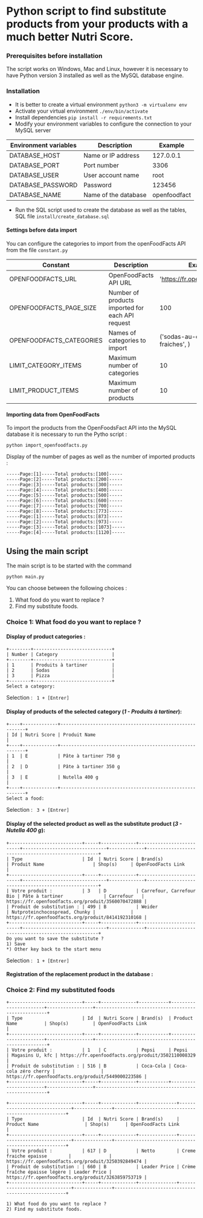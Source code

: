 
# Python script to find substitute products from your products with a much better Nutri Score.

### Prerequisites before installation
The script works on Windows, Mac and Linux, however it is necessary to have Python version 3 installed as well as the MySQL database engine.

### Installation
- It is better to create a virtual environment ``python3 -m virtualenv env``
- Activate your virtual environment ``./env/bin/activate``
- Install dependencies ``pip install -r requirements.txt``
- Modify your environment variables to configure the connection to your MySQL server

|  Environment variables | Description  | Example  |
|---|---|---|
|  DATABASE_HOST |  Name or IP address | 127.0.0.1 |
|  DATABASE_PORT |  Port number | 3306 |
|  DATABASE_USER |  User account name | root |
|  DATABASE_PASSWORD |  Password | 123456 |
|  DATABASE_NAME |  Name of the database | openfoodfact |

- Run the SQL script used to create the database as well as the tables, SQL file ``install/create_database.sql``

#### Settings before data import
You can configure the categories to import from the openFoodFacts API from the file ``constant.py``

|  Constant | Description  | Example  |
|---|---|---|
| OPENFOODFACTS_URL  |  OpenFoodFacts API URL | 'https://fr.openfoodfacts.org' |
| OPENFOODFACTS_PAGE_SIZE  |  Number of products imported for each API request | 100 |
| OPENFOODFACTS_CATEGORIES  | Names of categories to import | ('sodas-au-cola', 'cremes-fraiches', ) |
| LIMIT_CATEGORY_ITEMS  |  Maximum number of categories | 10 |
| LIMIT_PRODUCT_ITEMS  |  Maximum number of products | 10 |


#### Importing data from OpenFoodFacts
To import the products from the OpenFoodsFact API into the MySQL database it is necessary to run the Pytho script :

``python import_openfoodfacts.py``

Display of the number of pages as well as the number of imported products :
```
-----Page:[1]-----Total products:[100]-----
-----Page:[2]-----Total products:[200]-----
-----Page:[3]-----Total products:[300]-----
-----Page:[4]-----Total products:[400]-----
-----Page:[5]-----Total products:[500]-----
-----Page:[6]-----Total products:[600]-----
-----Page:[7]-----Total products:[700]-----
-----Page:[8]-----Total products:[773]-----
-----Page:[1]-----Total products:[873]-----
-----Page:[2]-----Total products:[973]-----
-----Page:[3]-----Total products:[1073]-----
-----Page:[4]-----Total products:[1120]-----
```

## Using the main script

The main script is to be started with the command

``python main.py``

You can choose between the following choices :

1) What food do you want to replace ?
2) Find my substitute foods.


### Choice 1: What food do you want to replace ?

#### Display of product categories :
```
+--------+-----------------------------+
| Number | Category                    |
+--------+-----------------------------+
| 1      | Produits à tartiner         |
| 2      | Sodas                       |
| 3      | Pizza                       |
+--------+-----------------------------+
Select a category:
```
Selection : `` 1 + [Entrer]``

#### Display of products of the selected category (_1 - Produits à tartiner_):

```
+----+-------------+---------------------------------------------------------+
| Id | Nutri Score | Produit Name                                            |
+----+-------------+---------------------------------------------------------+
| 1  | E           | Pâte à tartiner 750 g                                   |
| 2  | D           | Pâte à tartiner 350 g                                   |
| 3  | E           | Nutella 400 g                                           |
+----+-------------+---------------------------------------------------------+
Select a food:
```

Selection : `` 3 + [Entrer]``

#### Display of the selected product as well as the substitute product (_3 - Nutella 400 g_):

```
+---------------------------+-----+-------------+--------------------------+-------------------------------+-------------+----------------------------------------------------+
| Type                      | Id  | Nutri Score | Brand(s)                 | Produit Name                  | Shop(s)     | OpenFoodFacts Link                                 |
+---------------------------+-----+-------------+--------------------------+-------------------------------+-------------+----------------------------------------------------+
| Votre produit :           | 3   | D           | Carrefour, Carrefour Bio | Pâte à tartiner               | Carrefour   | https://fr.openfoodfacts.org/produit/3560070472888 |
| Produit de substitution : | 499 | B           | Weider                   | Nutproteinchocospread, Chunky |             | https://fr.openfoodfacts.org/produit/8414192310168 |
+---------------------------+-----+-------------+--------------------------+-------------------------------+-------------+----------------------------------------------------+
Do you want to save the substitute ?
1) Save
*) Other key back to the start menu
```

Selection : `` 1 + [Entrer]``

#### Registration of the replacement product in the database :

### Choice 2: Find my substituted foods

```
+---------------------------+-----+-------------+-----------+-----------------------+-----------------+----------------------------------------------------+
| Type                      | Id  | Nutri Score | Brand(s)  | Product Name          | Shop(s)         | OpenFoodFacts Link                                 |
+---------------------------+-----+-------------+-----------+-----------------------+-----------------+----------------------------------------------------+
| Votre produit :           | 1   | C           | Pepsi     | Pepsi                 | Magasins U, kfc | https://fr.openfoodfacts.org/produit/3502110008329 |
| Produit de substitution : | 516 | B           | Coca-Cola | Coca-cola zéro cherry |                 | https://fr.openfoodfacts.org/produit/5449000223586 |
+---------------------------+-----+-------------+-----------+-----------------------+-----------------+----------------------------------------------------+

+---------------------------+-----+-------------+--------------+------------------------------+--------------+----------------------------------------------------+
| Type                      | Id  | Nutri Score | Brand(s)     | Product Name                 | Shop(s)      | OpenFoodFacts Link                                 |
+---------------------------+-----+-------------+--------------+------------------------------+--------------+----------------------------------------------------+
| Votre produit :           | 617 | D           | Netto        | Creme fraiche epaisse        |              | https://fr.openfoodfacts.org/produit/3250392849474 |
| Produit de substitution : | 660 | B           | Leader Price | Crème fraîche épaisse légère | Leader Price | https://fr.openfoodfacts.org/produit/3263859753719 |
+---------------------------+-----+-------------+--------------+------------------------------+--------------+----------------------------------------------------+

1) What food do you want to replace ?
2) Find my substitute foods.
```